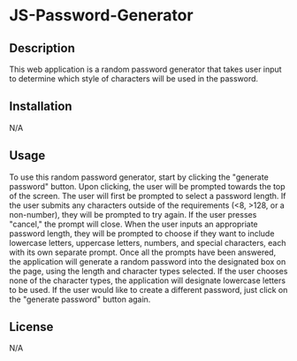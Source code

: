 # JS-Password-Generator

## Description

This web application is a random password generator that takes user input to determine which style of characters will be used in the password. 

## Installation

N/A

## Usage

To use this random password generator, start by clicking the "generate password" button. Upon clicking, the user will be prompted towards the top of the screen. The user will first be prompted to select a password length. If the user submits any characters outside of the requirements (<8, >128, or a non-number), they will be prompted to try again. If the user presses "cancel," the prompt will close. When the user inputs an appropriate password length, they will be prompted to choose if they want to include lowercase letters, uppercase letters, numbers, and special characters, each with its own separate prompt. Once all the prompts have been answered, the application will generate a random password into the designated box on the page, using the length and character types selected. If the user chooses none of the character types, the application will designate lowercase letters to be used. If the user would like to create a different password, just click on the "generate password" button again.


## License

N/A